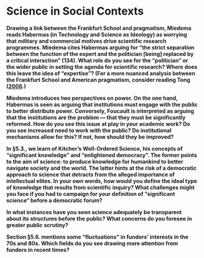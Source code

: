# Science in Social Contexts

**Drawing a link between the Frankfurt School and pragmatism, Miedema reads Habermas (in Technology and Science as Ideology) as worrying that military and commercial motives drive scientific research programmes. Miedema cites Habermas arguing for “the strict separation between the function of the expert and the politician [being] replaced by a critical interaction” (134). What role do you see for the “politician” or the wider public in setting the agenda for scientific research? Where does this leave the idea of “expertise”? (For a more nuanced analysis between the Frankfurt School and American pragmatism, consider reading Tong ([2006](https://www.jstor.org/stable/30209971).)**

**Miedema introduces two perspectives on power. On the one hand, Habermas is seen as arguing that institutions must engage with the public to better distribute power. Conversely, Foucault is interpreted as arguing that the institutions are the problem — that they must be significantly reformed. How do you see this issue at play in your academic work? Do you see increased need to work with the public? Do institutional mechanisms allow for this? If not, how should they be improved?**

**In §5.3., we learn of Kitcher’s Well-Ordered Science, his concepts of “significant knowledge” and “enlightened democracy”. The former points to the aim of science: to produce knowledge for humankind to better navigate society and the world. The latter hints at the risk of a democratic approach to science that detracts from the alleged importance of intellectual elites. In your own words, how would you define the ideal type of knowledge that results from scientific inquiry? What challenges might you face if you had to campaign for your definition of “significant science“ before a democratic forum?**

**In what instances have you seen science adequately be transparent about its structures before the public? What concerns do you foresee in greater public scrutiny?**

**Section §5.6. mentions some “fluctuations” in funders’ interests in the 70s and 80s. Which fields do you see drawing more attention from funders in recent times?**
